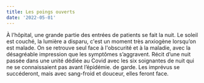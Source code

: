 ```yaml
---
title: Les poings ouverts
date: '2022-05-01'
---
```

À l’hôpital, une grande partie des entrées de patients se fait la nuit.
Le soleil est couché, la lumière a disparu, c'est un moment très anxiogène
lorsqu’on est malade. On se retrouve seul face à l'obscurité et à la maladie, avec la
désagréable impression que les symptômes s’aggravent. Récit d’une nuit passée
dans une unité dédiée au Covid avec les six soignantes de nuit qui ne se
connaissaient pas avant l’épidémie. de garde. Les imprévus se succéderont, mais
avec sang-froid et douceur, elles feront face.